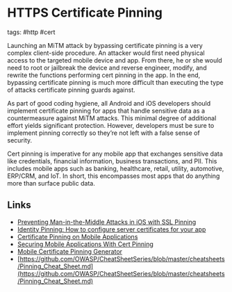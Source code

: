 # HTTPS Certificate Pinning

tags: #http #cert

Launching an MiTM attack by bypassing certificate pinning is a very complex client-side procedure. An attacker would first need physical access to the targeted mobile device and app. From there, he or she would need to root or jailbreak the device and reverse engineer, modify, and rewrite the functions performing cert pinning in the app. In the end, bypassing certificate pinning is much more difficult than executing the type of attacks certificate pinning guards against.

As part of good coding hygiene, all Android and iOS developers should implement certificate pinning for apps that handle sensitive data as a countermeasure against MiTM attacks. This minimal degree of additional effort yields significant protection. However, developers must be sure to implement pinning correctly so they’re not left with a false sense of security.

Cert pinning is imperative for any mobile app that exchanges sensitive data like credentials, financial information, business transactions, and PII. This includes mobile apps such as banking, healthcare, retail, utility, automotive, ERP/CRM, and IoT. In short, this encompasses most apps that do anything more than surface public data.



## Links

- [Preventing Man-in-the-Middle Attacks in iOS with SSL Pinning](https://www.raywenderlich.com/1484288-preventing-man-in-the-middle-attacks-in-ios-with-ssl-pinning)
- [Identity Pinning: How to configure server certificates for your app](https://developer.apple.com/news/?id=g9ejcf8y)
- [Certificate Pinning on Mobile Applications](https://www.perimeterx.com/tech-blog/2018/certificate-pinning-on-mobile/)
- [Securing Mobile Applications With Cert Pinning](https://dzone.com/refcardz/securing-mobile-applications-with-cert-pinning)
- [Mobile Certificate Pinning Generator](https://approov.io/tools/static-pinning/)
- [https://github.com/OWASP/CheatSheetSeries/blob/master/cheatsheets/Pinning_Cheat_Sheet.md](https://github.com/OWASP/CheatSheetSeries/blob/master/cheatsheets/Pinning_Cheat_Sheet.md)